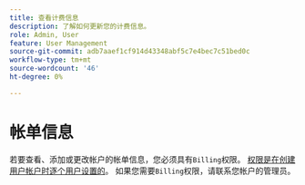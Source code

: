 ```yaml
---
title: 查看计费信息
description: 了解如何更新您的计费信息。
role: Admin, User
feature: User Management
source-git-commit: adb7aaef1cf914d43348abf5c7e4bec7c51bed0c
workflow-type: tm+mt
source-wordcount: '46'
ht-degree: 0%

---
```


# 帐单信息

若要查看、添加或更改帐户的帐单信息，您必须具有`Billing`权限。 [权限是在创建用户帐户时逐个用户设置的](../../administrator/user-management/user-management.md)。 如果您需要`Billing`权限，请联系您帐户的管理员。

